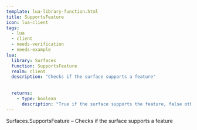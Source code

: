 ```yaml
---
template: lua-library-function.html
title: SupportsFeature
icon: lua-client
tags:
  - lua
  - client
  - needs-verification
  - needs-example
lua:
  library: Surfaces
  function: SupportsFeature
  realm: client
  description: "Checks if the surface supports a feature"
  
  
  returns:
    - type: boolean
      description: "True if the surface supports the feature, false otherwise."
---
```


<div class="lua__search__keywords">
Surfaces.SupportsFeature &#x2013; Checks if the surface supports a feature
</div>
